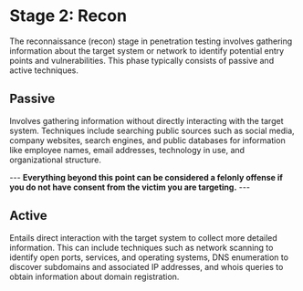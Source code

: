 # Stage 2: Recon

The reconnaissance (recon) stage in penetration testing involves gathering information about the target system or network to identify potential entry points and vulnerabilities. This phase typically consists of passive and active techniques.

## Passive

Involves gathering information without directly interacting with the target system. Techniques include searching public sources such as social media, company websites, search engines, and public databases for information like employee names, email addresses, technology in use, and organizational structure.

--- **Everything beyond this point can be considered a felonly offense if you do not have consent from the victim you are targeting.** ---

## Active 

Entails direct interaction with the target system to collect more detailed information. This can include techniques such as network scanning to identify open ports, services, and operating systems, DNS enumeration to discover subdomains and associated IP addresses, and whois queries to obtain information about domain registration.

